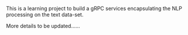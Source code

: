 This is a learning project to build a gRPC services encapsulating the NLP processing on the text data-set.

More details to be updated......